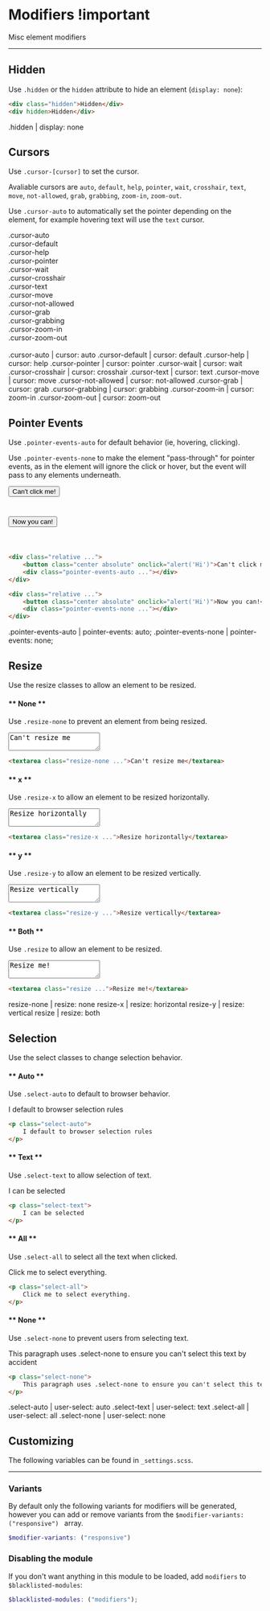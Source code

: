 # **Modifiers** <span class="important-badge">!important</span>

<p class="m-0 mt-md">Misc element modifiers</p>

---

## Hidden

Use `.hidden` or the `hidden` attribute to hide an element (`display: none`):

```html
<div class="hidden">Hidden</div>
<div hidden>Hidden</div>
```

<cssprops>
.hidden | display: none
</cssprops>


## Cursors

Use `.cursor-[cursor]` to set the cursor. 

Avaliable cursors are 
`auto`, `default`, `help`, `pointer`, `wait`, `crosshair`, `text`, `move`, `not-allowed`, `grab`, `grabbing`, `zoom-in`, `zoom-out`.

Use `.cursor-auto` to automatically set the pointer depending on the element, for example hovering text will use the `text` cursor.

<div class="demo grid grid-cols-1 sm:grid-cols-3 justify-items-stretch">
    <div class="bg-lightest-secondary border-radius p-sm m-sm cursor-auto">.cursor-auto</div>
    <div class="bg-lightest-secondary border-radius p-sm m-sm cursor-default">.cursor-default</div>
    <div class="bg-lightest-secondary border-radius p-sm m-sm cursor-help">.cursor-help</div>
    <div class="bg-lightest-secondary border-radius p-sm m-sm cursor-pointer">.cursor-pointer</div>
    <div class="bg-lightest-secondary border-radius p-sm m-sm cursor-wait">.cursor-wait</div>
    <div class="bg-lightest-secondary border-radius p-sm m-sm cursor-crosshair">.cursor-crosshair</div>
    <div class="bg-lightest-secondary border-radius p-sm m-sm cursor-text">.cursor-text</div>
    <div class="bg-lightest-secondary border-radius p-sm m-sm cursor-move">.cursor-move</div>
    <div class="bg-lightest-secondary border-radius p-sm m-sm cursor-not-allowed">.cursor-not-allowed</div>
    <div class="bg-lightest-secondary border-radius p-sm m-sm cursor-grab">.cursor-grab</div>
    <div class="bg-lightest-secondary border-radius p-sm m-sm cursor-grabbing">.cursor-grabbing</div>
    <div class="bg-lightest-secondary border-radius p-sm m-sm cursor-zoom-in">.cursor-zoom-in</div>
    <div class="bg-lightest-secondary border-radius p-sm m-sm cursor-zoom-out">.cursor-zoom-out</div>
</div>

<br>
<cssprops>
.cursor-auto | cursor: auto
.cursor-default | cursor: default
.cursor-help | cursor: help
.cursor-pointer | cursor: pointer
.cursor-wait | cursor: wait
.cursor-crosshair | cursor: crosshair
.cursor-text | cursor: text
.cursor-move | cursor: move
.cursor-not-allowed | cursor: not-allowed
.cursor-grab | cursor: grab
.cursor-grabbing | cursor: grabbing
.cursor-zoom-in | cursor: zoom-in
.cursor-zoom-out | cursor: zoom-out
</cssprops>


## Pointer Events

Use `.pointer-events-auto` for default behavior (ie, hovering, clicking).

Use `.pointer-events-none` to make the element "pass-through" for pointer events, as in the element will 
ignore the click or hover, but the event will pass to any elements underneath.

<div class="demo">
    <div class="relative" style="height: 60px">
        <button class="center absolute cursor-pointer" onclick="alert('Hi')">Can't click me!</button>
        <div class="center striped-bg absolute bg-red pointer-events-auto opacity-50" style="width: 200px; height: 50px"></div>
    </div>
    <div class="relative" style="height: 60px">
        <button class="center absolute cursor-pointer" onclick="alert('Hi')">Now you can!</button>
        <div class="center striped-bg absolute bg-green pointer-events-none opacity-50" style="width: 200px; height: 50px"></div>
    </div>
</div>

```html
<div class="relative ...">
    <button class="center absolute" onclick="alert('Hi')">Can't click me!</button>
    <div class="pointer-events-auto ..."></div>
</div>

<div class="relative ...">
    <button class="center absolute" onclick="alert('Hi')">Now you can!</button>
    <div class="pointer-events-none ..."></div>
</div>
```

<cssprops>
.pointer-events-auto | pointer-events: auto;
.pointer-events-none | pointer-events: none;
</cssprops>


## Resize

Use the resize classes to allow an element to be resized.

<!-- tabs:start -->
#### ** None **

Use `.resize-none` to prevent an element from being resized.

<div class="demo">
    <textarea class="p-md mx-auto resize-none">Can't resize me</textarea>
</div>

```html
<textarea class="resize-none ...">Can't resize me</textarea>
```


#### ** x **

Use `.resize-x` to allow an element to be resized horizontally.

<div class="demo">
    <textarea class="p-md mx-auto resize-x">Resize horizontally</textarea>
</div>

```html
<textarea class="resize-x ...">Resize horizontally</textarea>
```


#### ** y **

Use `.resize-y` to allow an element to be resized vertically.

<div class="demo">
    <textarea class="p-md mx-auto resize-y">Resize vertically</textarea>
</div>

```html
<textarea class="resize-y ...">Resize vertically</textarea>
```


#### ** Both **

Use `.resize` to allow an element to be resized.

<div class="demo">
    <textarea class="p-md mx-auto resize">Resize me!</textarea>
</div>

```html
<textarea class="resize ...">Resize me!</textarea>
```

<!-- tabs:end -->

<cssprops>
resize-none	| resize: none
resize-x | resize: horizontal
resize-y | resize: vertical
resize | resize: both
</cssprops>


## Selection

Use the select classes to change selection behavior.

<!-- tabs:start -->

#### ** Auto **

Use `.select-auto` to default to browser behavior.

<div class="demo">
    <p class="select-auto">I default to browser selection rules</p>
</div>

```html
<p class="select-auto">
    I default to browser selection rules
</p>
```


#### ** Text **

Use `.select-text` to allow selection of text.

<div class="demo">
    <p class="select-text">I can be selected</p>
</div>

```html
<p class="select-text">
    I can be selected
</p>
```


#### ** All **

Use `.select-all` to select all the text when clicked.

<div class="demo">
    <p class="select-all">Click me to select everything.</p>
</div>

```html
<p class="select-all">
    Click me to select everything.
</p>
```


#### ** None **

Use `.select-none` to prevent users from selecting text.

<div class="demo">
    <p class="select-none">This paragraph uses .select-none to ensure you can't select this text by accident</p>
</div>

```html
<p class="select-none">
    This paragraph uses .select-none to ensure you can't select this text by accident
</p>
```

<!-- tabs:end -->


<cssprops>
.select-auto | user-select: auto
.select-text | user-select: text
.select-all | user-select: all
.select-none | user-select: none
</cssprops>


## Customizing

The following variables can be found in `_settings.scss`.

---

### Variants

By default only the following variants for modifiers will be generated, however you can 
add or remove variants from the `$modifier-variants: ("responsive") ` array.

```scss
$modifier-variants: ("responsive") 
```


### Disabling the module

If you don't want anything in this module to be loaded, add `modifiers` to `$blacklisted-modules`:

```scss
$blacklisted-modules: ("modifiers");
```
